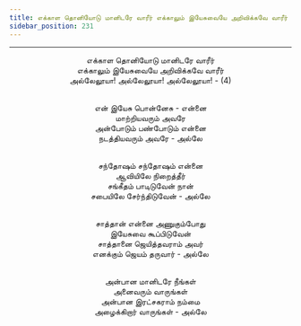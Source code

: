 ```yaml
---
title: எக்காள தொனியோடு மானிடரே வாரீர் எக்காலும் இயேசுவையே அறிவிக்கவே வாரீர்
sidebar_position: 231
---
```


---
<center>
எக்காள தொனியோடு மானிடரே வாரீர்<br/>
எக்காலும் இயேசுவையே அறிவிக்கவே வாரீர்<br/>
அல்லேலூயா! அல்லேலூயா! அல்லேலூயா! - (4)<br/><br/>

என் இயேசு பொன்னேசு - என்னை<br/>
மாற்றியவரும் அவரே<br/>
அன்போடும் பண்போடும் என்னை<br/>
நடத்தியவரும் அவரே                - அல்லே<br/><br/>

சந்தோஷம் சந்தோஷம் என்னை<br/>
ஆவியிலே நிறைத்தீர்<br/>
சங்கீதம் பாடிடுவேன் நான்<br/>
சபையிலே சேர்ந்திடுவேன்                - அல்லே<br/><br/>

சாத்தான் என்னை அணுகும்போது<br/>
இயேசுவை கூப்பிடுவேன்<br/>
சாத்தானை ஜெயித்தவராம் அவர்<br/>
எனக்கும் ஜெயம் தருவார்                - அல்லே<br/><br/>

அன்பான மானிடரே நீங்கள்<br/>
அனைவரும் வாருங்கள்<br/>
அன்பான இரட்சகராம் நம்மை<br/>
அழைக்கிறார் வாருங்கள்                - அல்லே
</center>